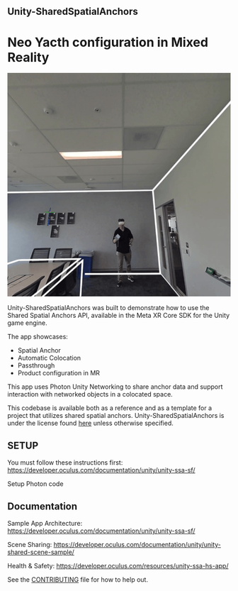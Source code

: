 ## Unity-SharedSpatialAnchors
# Neo Yacth configuration in Mixed Reality 

![Sample Banner](./Media/colocated-block-toss.gif 'Unity SSA Sample')

Unity-SharedSpatialAnchors was built to demonstrate how to use the Shared Spatial Anchors API, available in the Meta XR Core SDK for the Unity game engine.

The app showcases:
- Spatial Anchor
- Automatic Colocation
- Passthrough
- Product configuration in MR

This app uses Photon Unity Networking to share anchor data and support interaction with networked objects in a colocated space.

This codebase is available both as a reference and as a template for a project that utilizes shared spatial anchors. Unity-SharedSpatialAnchors is under the license found [here](LICENSE) unless otherwise specified.

## SETUP
You must follow these instructions first: https://developer.oculus.com/documentation/unity/unity-ssa-sf/

Setup Photon code

## Documentation

Sample App Architecture: https://developer.oculus.com/documentation/unity/unity-ssa-sf/

Scene Sharing: https://developer.oculus.com/documentation/unity/unity-shared-scene-sample/

Health & Safety: https://developer.oculus.com/resources/unity-ssa-hs-app/

See the [CONTRIBUTING](CONTRIBUTING.md) file for how to help out.
